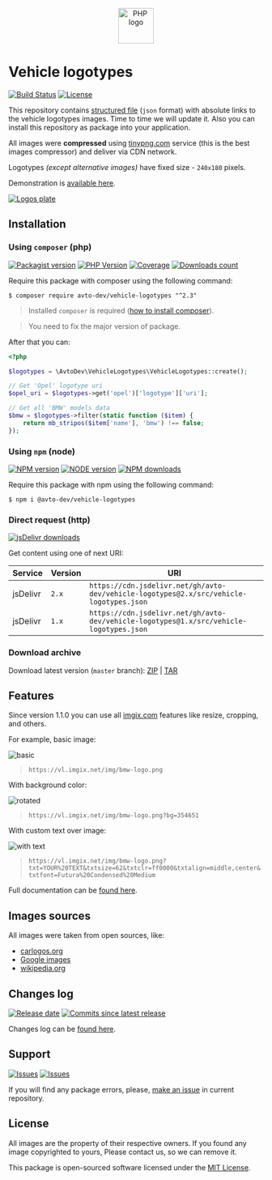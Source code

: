 <p align="center">
  <img alt="PHP logo" src="https://avatars2.githubusercontent.com/u/32733144?s=70&v=4" width="70" height="70" />
</p>

# Vehicle logotypes

[![Build Status][badge_build_status]][link_build_status]
[![License][badge_license]][link_license]

This repository contains [structured file](./src/vehicle-logotypes.json) (`json` format) with absolute links to the vehicle logotypes images. Time to time we will update it. Also you can install this repository as package into your application.

All images were **compressed** using [tinypng.com][tinypng] service (this is the best images compressor) and deliver via CDN network.

Logotypes _(except alternative images)_ have fixed size - `240x180` pixels.

Demonstration is [available here][demo].

[![Logos plate](https://hsto.org/webt/zc/em/4n/zcem4nygx8qmia8jauczu6hxbfk.jpeg)][demo]

## Installation

### Using `composer` (php)

[![Packagist version][badge_packagist_version]][link_packagist]
[![PHP Version][badge_php_version]][link_packagist]
[![Coverage][badge_coverage]][link_coverage]
[![Downloads count][badge_downloads_count]][link_packagist]

Require this package with composer using the following command:

```shell
$ composer require avto-dev/vehicle-logotypes "^2.3"
```

> Installed `composer` is required ([how to install composer][getcomposer]).

> You need to fix the major version of package.

After that you can:

```php
<?php

$logotypes = \AvtoDev\VehicleLogotypes\VehicleLogotypes::create();

// Get 'Opel' logotype uri
$opel_uri = $logotypes->get('opel')['logotype']['uri'];

// Get all 'BMW' models data
$bmw = $logotypes->filter(static function ($item) {
    return mb_stripos($item['name'], 'bmw') !== false;
});
```

### Using `npm` (node)

[![NPM version][badge_npm_version]][link_npm]
[![NODE version][badge_node_version]][link_npm]
[![NPM downloads][badge_npm_downloads]][link_npm]

Require this package with npm using the following command:

```shell
$ npm i @avto-dev/vehicle-logotypes
```

### Direct request (http)

[![jsDelivr downloads][badge_jsdelivr]][link_jsdelivr_landing]

Get content using one of next URI:

Service  | Version | URI
-------- | ------- | ---
jsDelivr | `2.x` | `https://cdn.jsdelivr.net/gh/avto-dev/vehicle-logotypes@2.x/src/vehicle-logotypes.json`
jsDelivr | `1.x` | `https://cdn.jsdelivr.net/gh/avto-dev/vehicle-logotypes@1.x/src/vehicle-logotypes.json`

### Download archive

Download latest version (`master` branch): [ZIP][download_zip] | [TAR][download_tar]

## Features

Since version 1.1.0 you can use all [imgix.com](https://docs.imgix.com/apis/url) features like resize, cropping, and others.

For example, basic image:

![basic](https://vl.imgix.net/img/bmw-logo.png)

> `https://vl.imgix.net/img/bmw-logo.png`

With background color:

![rotated](https://vl.imgix.net/img/bmw-logo.png?bg=354651)

> `https://vl.imgix.net/img/bmw-logo.png?bg=354651`

With custom text over image:

![with text](https://vl.imgix.net/img/bmw-logo.png?txt=YOUR%20TEXT&txtsize=62&txtclr=ff0000&txtalign=middle,center&txtfont=Futura%20Condensed%20Medium)

> `https://vl.imgix.net/img/bmw-logo.png?txt=YOUR%20TEXT&txtsize=62&txtclr=ff0000&txtalign=middle,center&txtfont=Futura%20Condensed%20Medium`

Full documentation can be [found here][imgix_api].

## Images sources

All images were taken from open sources, like:

- [carlogos.org](http://www.carlogos.org/)
- [Google images](https://www.google.com/imghp?tbm=isch&tbs=imgo:1)
- [wikipedia.org](https://en.wikipedia.org/)

## Changes log

[![Release date][badge_release_date]][link_releases]
[![Commits since latest release][badge_commits_since_release]][link_commits]

Changes log can be [found here][link_changes_log].

## Support

[![Issues][badge_issues]][link_issues]
[![Issues][badge_pulls]][link_pulls]

If you will find any package errors, please, [make an issue][link_create_issue] in current repository.

## License

All images are the property of their respective owners. If you found any image copyrighted to yours, Please contact us, so we can remove it.

This package is open-sourced software licensed under the [MIT License][link_license].

[badge_packagist_version]:https://img.shields.io/packagist/v/avto-dev/vehicle-logotypes.svg?maxAge=180
[badge_php_version]:https://img.shields.io/packagist/php-v/avto-dev/vehicle-logotypes.svg?longCache=true
[badge_build_status]:https://img.shields.io/github/workflow/status/avto-dev/vehicle-logotypes/tests?maxAge=30
[badge_coverage]:https://img.shields.io/codecov/c/github/avto-dev/vehicle-logotypes/master.svg?maxAge=60
[badge_downloads_count]:https://img.shields.io/packagist/dt/avto-dev/vehicle-logotypes.svg?maxAge=180
[badge_license]:https://img.shields.io/packagist/l/avto-dev/vehicle-logotypes.svg?longCache=true
[badge_release_date]:https://img.shields.io/github/release-date/avto-dev/vehicle-logotypes.svg?style=flat-square&maxAge=180
[badge_commits_since_release]:https://img.shields.io/github/commits-since/avto-dev/vehicle-logotypes/latest.svg?style=flat-square&maxAge=180
[badge_issues]:https://img.shields.io/github/issues/avto-dev/vehicle-logotypes.svg?style=flat-square&maxAge=180
[badge_pulls]:https://img.shields.io/github/issues-pr/avto-dev/vehicle-logotypes.svg?style=flat-square&maxAge=180
[badge_npm_version]:https://img.shields.io/npm/v/@avto-dev/vehicle-logotypes.svg
[badge_node_version]:https://img.shields.io/node/v/@avto-dev/vehicle-logotypes.svg
[badge_npm_downloads]:https://img.shields.io/npm/dt/@avto-dev/vehicle-logotypes.svg
[badge_jsdelivr]:https://data.jsdelivr.com/v1/package/gh/avto-dev/vehicle-logotypes/badge?style=rounded
[link_releases]:https://github.com/avto-dev/vehicle-logotypes/releases
[link_packagist]:https://packagist.org/packages/avto-dev/vehicle-logotypes
[link_build_status]:https://github.com/avto-dev/vehicle-logotypes/actions
[link_coverage]:https://codecov.io/gh/avto-dev/vehicle-logotypes/
[link_changes_log]:https://github.com/avto-dev/vehicle-logotypes/blob/master/CHANGELOG.md
[link_issues]:https://github.com/avto-dev/vehicle-logotypes/issues
[link_create_issue]:https://github.com/avto-dev/vehicle-logotypes/issues/new/choose
[link_commits]:https://github.com/avto-dev/vehicle-logotypes/commits
[link_pulls]:https://github.com/avto-dev/vehicle-logotypes/pulls
[link_license]:https://github.com/avto-dev/vehicle-logotypes/blob/master/LICENSE
[link_npm]:https://www.npmjs.com/package/@avto-dev/vehicle-logotypes
[link_jsdelivr_landing]:https://www.jsdelivr.com/package/gh/avto-dev/vehicle-logotypes
[getcomposer]:https://getcomposer.org/download/
[tinypng]:https://tinypng.com/
[demo]:https://avto-dev.github.io/vehicle-logotypes/
[download_zip]:https://github.com/avto-dev/vehicle-logotypes/archive/master.zip
[download_tar]:https://github.com/avto-dev/vehicle-logotypes/archive/master.tar.gz
[imgix_api]:https://docs.imgix.com/apis/url
